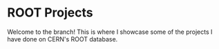 # ROOT Projects

Welcome to the branch! This is where I showcase some of the projects I have done on CERN's ROOT database.

